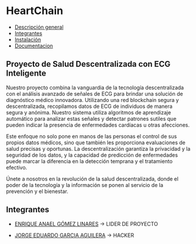 # HeartChain
* [Descripción general](#Descripcion)
* [Integrantes](#integrantes)
* [Instalación](#Instalación)
* [Documentacion](Documentation\Index.md)

<a id="Descripcion"></a>
## Proyecto de Salud Descentralizada con ECG Inteligente

Nuestro proyecto combina la vanguardia de la tecnología descentralizada con el análisis avanzado de señales de ECG para brindar una solución de diagnóstico médico innovadora. Utilizando una red blockchain segura y descentralizada, recopilamos datos de ECG de individuos de manera segura y anónima. Nuestro sistema utiliza algoritmos de aprendizaje automático para analizar estas señales y detectar patrones sutiles que pueden indicar la presencia de enfermedades cardíacas u otras afecciones.

Este enfoque no solo pone en manos de las personas el control de sus propios datos médicos, sino que también les proporciona evaluaciones de salud precisas y oportunas. La descentralización garantiza la privacidad y la seguridad de los datos, y la capacidad de predicción de enfermedades puede marcar la diferencia en la detección temprana y el tratamiento efectivo.

Únete a nosotros en la revolución de la salud descentralizada, donde el poder de la tecnología y la información se ponen al servicio de la prevención y el bienestar.

<a id="integrantes"></a>
## Integrantes

* [ENRIQUE ANAEL GÓMEZ LINARES](https://github.com/NewtonGomez) ->  LIDER DE PROYECTO

* [JORGE EDUARDO GARCIA AGUILERA](https://github.com/Jorge02342) -> HACKER

